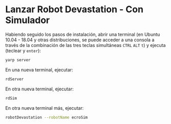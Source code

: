 # Lanzar Robot Devastation - Con Simulador

Habiendo seguido los pasos de instalación, abrir una terminal \(en Ubuntu 10.04 - 18.04 y otras distribuciones, se puede acceder a una consola a través de la combinación de las tres teclas simultáneas `CTRL` `ALT` `t`\) y ejecuta \(teclear y `enter`\):

```bash
yarp server
```

En una nueva terminal, ejecutar:

```bash
rdServer
```

En otra nueva terminal, ejecutar:

```bash
rdSim
```

En otra nueva terminal más, ejecutar:

```bash
robotDevastation --robotName ecroSim
```
